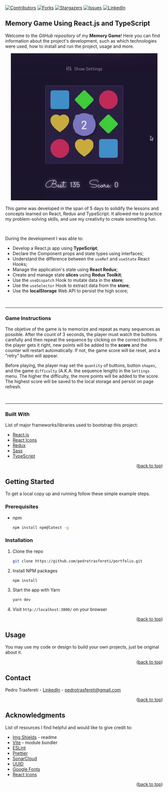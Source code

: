 <div id="top"></div>
<!--
***
*** This readme template was inspired by: https://github.com/othneildrew/Best-README-Template/
***
-->

[![Contributors][contributors-shield]][contributors-url]
[![Forks][forks-shield]][forks-url]
[![Stargazers][stars-shield]][stars-url]
[![Issues][issues-shield]][issues-url]
[![LinkedIn][linkedin-shield]][linkedin-url]

<!-- ABOUT THE PROJECT -->
## Memory Game Using React.js and TypeScript

Welcome to the _GitHub repository_ of my **Memory Game**!
Here you can find information about the project's development, such as which technologies were used, how to install and run the project, usage and more.

<div align="center">

![Game Animated GIF][game-animated]

</div>

This game was developed in the span of 5 days to solidify the lessons and concepts learned on React, Redux and TypeScript. It allowed me to practice my problem-solving skills, and use my creativity to create something fun.

<br />

During the development I was able to:

* Develop a React.js app using **TypeScript**;
* Declare the Component props and state types using interfaces;
* Understand the difference between the `useRef` and `useState` React Hooks;
* Manage the application's state using **React Redux**;
* Create and manage state **slices** using **Redux Toolkit**;
* Use the `useDispatch` Hook to mutate data in the **store**;
* Use the `useSelector` Hook to extract data from the **store**;
* Use the **localStorage** Web API to persist the high score;

<br />

---

### Game Instructions

The objetive of the game is to memorize and repeat as many sequences as possible. After the count of 3 seconds, the player must watch the buttons carefully and then repeat the sequence by clicking on the correct buttons. If the player gets it right, new points will be added to the **score** and the counter will restart automatically. If not, the game score will be reset, and a "retry" button will appear.

Before playing, the player may set the `quantity` of buttons, button `shapes`, and the game `difficulty` (A.K.A. the sequence length) in the `Settings` menu. The higher the difficulty, the more points will be added to the score. The highest score will be saved to the local storage and persist on page refresh.

<br />

---

### Built With

List of major frameworks/libraries used to bootstrap this project:

* [React.js](https://reactjs.org/)
* [React Icons](https://react-icons.github.io/react-icons/)
* [Redux](https://redux.js.org)
* [Sass](https://sass-lang.com/)
* [TypeScript](https://www.typescriptlang.org/)



<p align="right">(<a href="#top">back to top</a>)</p>



<!-- GETTING STARTED -->
## Getting Started

To get a local copy up and running follow these simple example steps.

### Prerequisites

* npm
  ```sh
  npm install npm@latest -g
  ```


### Installation

1. Clone the repo
   ```sh
   git clone https://github.com/pedrotrasfereti/portfolio.git
   ```
2. Install NPM packages
   ```sh
   npm install
   ```
3. Start the app with Yarn
   ```sh
   yarn dev
   ```
4. Visit `http://localhost:3000/` on your browser


<p align="right">(<a href="#top">back to top</a>)</p>



<!-- USAGE EXAMPLES -->
## Usage

You may use my code or design to build your own projects, just be original about it.

<p align="right">(<a href="#top">back to top</a>)</p>



<!-- CONTACT -->
## Contact

Pedro Trasfereti - [LinkedIn](https://www.linkedin.com/in/pedro-trasfereti/) - pedrotrasfereti@gmail.com

<p align="right">(<a href="#top">back to top</a>)</p>



<!-- ACKNOWLEDGMENTS -->
## Acknowledgments

List of resources I find helpful and would like to give credit to:

* [Img Shields](https://shields.io) - readme
* [Vite](https://vitejs.dev/) - module bundler
* [ESLint](https://eslint.org/)
* [Prettier](https://prettier.io/)
* [SonarCloud](https://sonarcloud.io/)
* [UUID](https://www.npmjs.com/package/uuid)
* [Google Fonts](https://fonts.google.com/)
* [React Icons](https://react-icons.github.io/react-icons/search)

<p align="right">(<a href="#top">back to top</a>)</p>



<!-- MARKDOWN LINKS & IMAGES -->
<!-- https://www.markdownguide.org/basic-syntax/#reference-style-links -->
[contributors-shield]: https://img.shields.io/github/contributors/othneildrew/Best-README-Template.svg?style=for-the-badge
[contributors-url]: https://github.com/pedrotrasfereti/portfolio/graphs/contributors
[forks-shield]: https://img.shields.io/github/forks/othneildrew/Best-README-Template.svg?style=for-the-badge
[forks-url]: https://github.com/pedrotrasfereti/portfolio/network/members
[stars-shield]: https://img.shields.io/github/stars/othneildrew/Best-README-Template.svg?style=for-the-badge
[stars-url]: https://github.com/pedrotrasfereti/portfolio/stargazers
[issues-shield]: https://img.shields.io/github/issues/othneildrew/Best-README-Template.svg?style=for-the-badge
[issues-url]: https://github.com/pedrotrasfereti/portfolio/issues
[linkedin-shield]: https://img.shields.io/badge/-LinkedIn-black.svg?style=for-the-badge&logo=linkedin&colorB=555
[linkedin-url]: https://www.linkedin.com/in/pedro-trasfereti/
[game-animated]: public/app.gif

